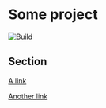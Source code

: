 # Some project

<!-- remark-ignore -->

<!-- remark-ignore -->

[![Build](https://github.com/remarkjs/remark-defsplit/workflows/main/badge.svg)](https://github.com/remarkjs/remark-defsplit/actions)

## Section

<!-- remark-ignore -->

<!-- remark-ignore-start -->

[A link](https://example.com)

<!-- remark-ignore-end -->

[Another link](https://example.com)
